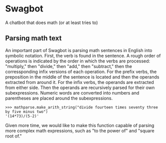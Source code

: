 # Swagbot
A chatbot that does math (or at least tries to)

## Parsing math text

An important part of Swagbot is parsing math sentences in English into symbolic
notation.  First, the verb is found in the sentence.  A rough order of operations
is indicated by the order in which the verbs are processed: "multiply," then
"divide," then "add," then "subtract," then the corressponding infix versions of
each operation.  For the prefix verbs, the preposition in the middle of the 
sentence is located and then the operands extracted from around it.  For the infix
verbs, the operands are extracted from either side.  Then the operands are recursively
parsed for their own subexpressions.  Numeric words are converted into numbers
and parentheses are placed around the subexpressions.

```
>>> mathparse.make_arith_string("divide fourteen times seventy three by five minus two")
'(14*73)/(5-2)'
```

Given more time, we would like to make this function capable of parsing more complex
math expressions, such as "to the power of" and "square root of."
